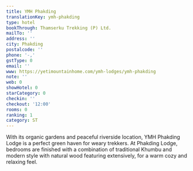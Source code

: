 ```yaml
---
title: YMH Phakding
translationKey: ymh-phakding
type: hotel
bookThrough: Thamserku Trekking (P) Ltd.
mailTo: ''
address: ''
city: Phakding
postalcode: ''
phone: '-,'
gstType: 0
email: ''
www: https://yetimountainhome.com/ymh-lodges/ymh-phakding
note: ''
web: 0
showHotel: 0
starCategory: 0
checkin: ''
checkout: '12:00'
rooms: 0
ranking: 1
category: ST
---
```


With its organic gardens and peaceful riverside location, YMH Phakding Lodge is a perfect green haven for weary trekkers. At Phakding Lodge, bedrooms are finished with a combination of traditional Khumbu and modern style with natural wood featuring extensively, for a warm cozy and relaxing feel.